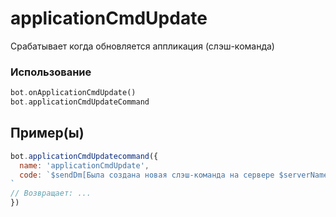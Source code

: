 # applicationCmdUpdate
Срабатывает когда обновляется аппликация (слэш-команда)
### Использование
```php
bot.onАpplicationCmdUpdate()
bot.applicationCmdUpdateCommand
```
## Пример(ы)

```javascript
bot.applicationCmdUpdatecommand({
  name: 'applicationCmdUpdate',
  code: `$sendDm[Была создана новая слэш-команда на сервере $serverName ($guildid);$botownerid]
`
// Возвращает: ...
})
```
